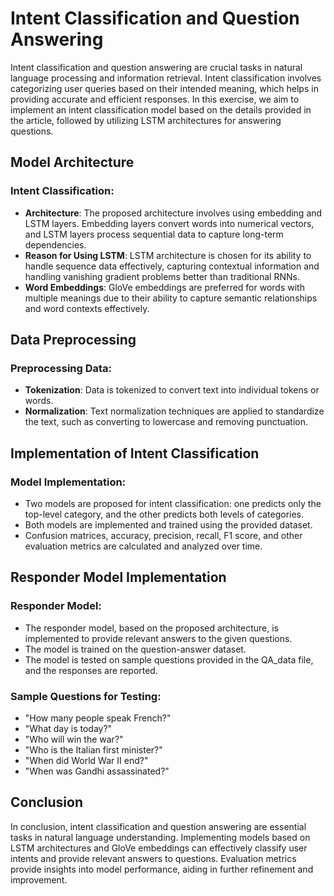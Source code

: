 # Intent Classification and Question Answering

Intent classification and question answering are crucial tasks in natural language processing and information retrieval. Intent classification involves categorizing user queries based on their intended meaning, which helps in providing accurate and efficient responses. In this exercise, we aim to implement an intent classification model based on the details provided in the article, followed by utilizing LSTM architectures for answering questions.

## Model Architecture

### Intent Classification:
- **Architecture**: The proposed architecture involves using embedding and LSTM layers. Embedding layers convert words into numerical vectors, and LSTM layers process sequential data to capture long-term dependencies.
- **Reason for Using LSTM**: LSTM architecture is chosen for its ability to handle sequence data effectively, capturing contextual information and handling vanishing gradient problems better than traditional RNNs.
- **Word Embeddings**: GloVe embeddings are preferred for words with multiple meanings due to their ability to capture semantic relationships and word contexts effectively.

## Data Preprocessing

### Preprocessing Data:
- **Tokenization**: Data is tokenized to convert text into individual tokens or words.
- **Normalization**: Text normalization techniques are applied to standardize the text, such as converting to lowercase and removing punctuation.

## Implementation of Intent Classification

### Model Implementation:
- Two models are proposed for intent classification: one predicts only the top-level category, and the other predicts both levels of categories.
- Both models are implemented and trained using the provided dataset.
- Confusion matrices, accuracy, precision, recall, F1 score, and other evaluation metrics are calculated and analyzed over time.

## Responder Model Implementation

### Responder Model:
- The responder model, based on the proposed architecture, is implemented to provide relevant answers to the given questions.
- The model is trained on the question-answer dataset.
- The model is tested on sample questions provided in the QA_data file, and the responses are reported.

### Sample Questions for Testing:
- "How many people speak French?"
- "What day is today?"
- "Who will win the war?"
- "Who is the Italian first minister?"
- "When did World War II end?"
- "When was Gandhi assassinated?"

## Conclusion

In conclusion, intent classification and question answering are essential tasks in natural language understanding. Implementing models based on LSTM architectures and GloVe embeddings can effectively classify user intents and provide relevant answers to questions. Evaluation metrics provide insights into model performance, aiding in further refinement and improvement.